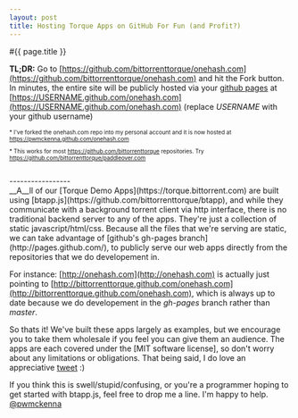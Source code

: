 ```yaml
---
layout: post
title: Hosting Torque Apps on GitHub For Fun (and Profit?)
---
```


#{{ page.title }}

__TL;DR:__ Go to [https://github.com/bittorrenttorque/onehash.com](https://github.com/bittorrenttorque/onehash.com) and hit the Fork button. In minutes, the entire site will be publicly hosted via your [github pages](http://github.com) at [https://USERNAME.github.com/onehash.com](https://USERNAME.github.com/onehash.com) (replace *USERNAME* with your github username)  

<p style="font-size:10px">* I've forked the onehash.com repo into my personal account and it is now hosted at <a href="https://pwmckenna.github.com/onehash.com">https://pwmckenna.github.com/onehash.com</a></p>
<p style="font-size:10px">* This works for most <a href="https://github.com/bittorrenttorque">https://github.com/bittorrenttorque</a> repositories. Try <a href="https://github.com/bittorrenttorque/paddleover.com">https://github.com/bittorrenttorque/paddleover.com</a></p>
<br>
-----------------
<br>
__A__ll of our [Torque Demo Apps](https://torque.bittorrent.com) are built using [btapp.js](https://github.com/bittorrenttorque/btapp), and while they communicate with a background torrent client via http interface, there is no traditional backend server to any of the apps. They're just a collection of static javascript/html/css. Because all the files that we're serving are static, we can take advantage of [github's gh-pages branch](http://pages.github.com/), to publicly serve our web apps directly from the repositories that we do developement in. 

For instance: [http://onehash.com](http://onehash.com) is actually just pointing to [http://bittorrenttorque.github.com/onehash.com](http://bittorrenttorque.github.com/onehash.com), which is always up to date because we do developement in the *gh-pages* branch rather than *master*.

So thats it! We've built these apps largely as examples, but we encourage you to take them wholesale if you feel you can give them an audience. The apps are each covered under the [MIT software license], so don't worry about any limitations or obligations. That being said, I do love an appreciative <a href="https://twitter.com/intent/user?screen_name=pwmckenna">tweet</a> :)


 If you think this is swell/stupid/confusing, or you're a programmer hoping to get started with btapp.js, feel free to drop me a line. I'm happy to help.  
<a href="https://twitter.com/intent/user?screen_name=pwmckenna">@pwmckenna</a>